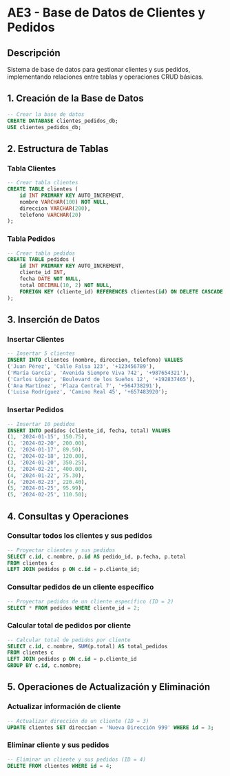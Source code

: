 # AE3 - Base de Datos de Clientes y Pedidos

## Descripción
Sistema de base de datos para gestionar clientes y sus pedidos, implementando relaciones entre tablas y operaciones CRUD básicas.

## 1. Creación de la Base de Datos

```sql
-- Crear la base de datos
CREATE DATABASE clientes_pedidos_db;
USE clientes_pedidos_db;
```

## 2. Estructura de Tablas

### Tabla Clientes
```sql
-- Crear tabla clientes
CREATE TABLE clientes (
    id INT PRIMARY KEY AUTO_INCREMENT,
    nombre VARCHAR(100) NOT NULL,
    direccion VARCHAR(200),
    telefono VARCHAR(20)
);
```

### Tabla Pedidos
```sql
-- Crear tabla pedidos
CREATE TABLE pedidos (
    id INT PRIMARY KEY AUTO_INCREMENT,
    cliente_id INT,
    fecha DATE NOT NULL,
    total DECIMAL(10, 2) NOT NULL,
    FOREIGN KEY (cliente_id) REFERENCES clientes(id) ON DELETE CASCADE
);
```

## 3. Inserción de Datos

### Insertar Clientes
```sql
-- Insertar 5 clientes
INSERT INTO clientes (nombre, direccion, telefono) VALUES
('Juan Pérez', 'Calle Falsa 123', '+123456789'),
('María García', 'Avenida Siempre Viva 742', '+987654321'),
('Carlos López', 'Boulevard de los Sueños 12', '+192837465'),
('Ana Martínez', 'Plaza Central 7', '+564738291'),
('Luisa Rodríguez', 'Camino Real 45', '+657483920');
```

### Insertar Pedidos
```sql
-- Insertar 10 pedidos
INSERT INTO pedidos (cliente_id, fecha, total) VALUES
(1, '2024-01-15', 150.75),
(1, '2024-02-20', 200.00),
(2, '2024-01-17', 89.50),
(2, '2024-02-18', 120.00),
(3, '2024-01-20', 350.25),
(3, '2024-02-21', 400.00),
(4, '2024-01-22', 75.30),
(4, '2024-02-23', 220.40),
(5, '2024-01-25', 95.99),
(5, '2024-02-25', 110.50);
```

## 4. Consultas y Operaciones

### Consultar todos los clientes y sus pedidos
```sql
-- Proyectar clientes y sus pedidos
SELECT c.id, c.nombre, p.id AS pedido_id, p.fecha, p.total
FROM clientes c
LEFT JOIN pedidos p ON c.id = p.cliente_id;
```

### Consultar pedidos de un cliente específico
```sql
-- Proyectar pedidos de un cliente específico (ID = 2)
SELECT * FROM pedidos WHERE cliente_id = 2;
```

### Calcular total de pedidos por cliente
```sql
-- Calcular total de pedidos por cliente
SELECT c.id, c.nombre, SUM(p.total) AS total_pedidos
FROM clientes c
LEFT JOIN pedidos p ON c.id = p.cliente_id
GROUP BY c.id, c.nombre;
```

## 5. Operaciones de Actualización y Eliminación

### Actualizar información de cliente
```sql
-- Actualizar dirección de un cliente (ID = 3)
UPDATE clientes SET direccion = 'Nueva Dirección 999' WHERE id = 3;
```

### Eliminar cliente y sus pedidos
```sql
-- Eliminar un cliente y sus pedidos (ID = 4)
DELETE FROM clientes WHERE id = 4;
```